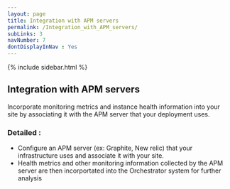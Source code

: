 ```yaml
---
layout: page
title: Integration with APM servers
permalink: /Integration_with_APM_servers/
subLinks: 3
navNumber: 7
dontDisplayInNav : Yes
---
```

<div class='mainContent'>
<div class='sidebar-wrapper'>
{% include sidebar.html %}
</div>
<div class='content-area'>
<h2>Integration with APM servers</h2>
<p>
Incorporate monitoring metrics and instance health information into your site by associating it with the APM server that your deployment uses.</p>

<h3>Detailed :</h2>

<ul>
<li>Configure an APM server (ex: Graphite, New relic) that your infrastructure uses and  associate it with your site.</li>

<li>Health metrics and other monitoring information collected by the APM server are then incorportated into the Orchestrator system for further analysis</li>
</ul>
</div>
</div>